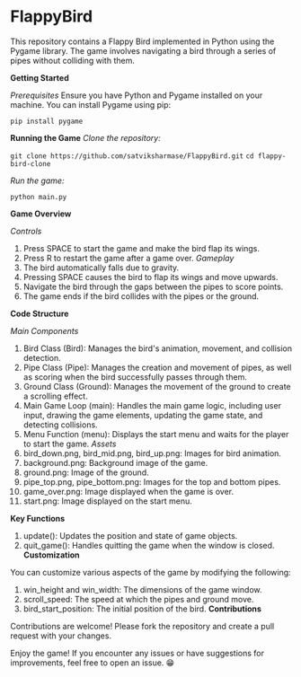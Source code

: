 # FlappyBird
This repository contains a Flappy Bird implemented in Python using the Pygame library. The game involves navigating a bird through a series of pipes without colliding with them.

**Getting Started**

_Prerequisites_
Ensure you have Python and Pygame installed on your machine. You can install Pygame using pip:

`pip install pygame`


**Running the Game**
_Clone the repository:_

`git clone https://github.com/satviksharmase/FlappyBird.git`
`cd flappy-bird-clone`

_Run the game:_

`python main.py`

**Game Overview**

_Controls_
1. Press SPACE to start the game and make the bird flap its wings.
2. Press R to restart the game after a game over.
_Gameplay_
1. The bird automatically falls due to gravity.
2. Pressing SPACE causes the bird to flap its wings and move upwards.
3. Navigate the bird through the gaps between the pipes to score points.
4. The game ends if the bird collides with the pipes or the ground.
   
**Code Structure**

_Main Components_
1. Bird Class (Bird): Manages the bird's animation, movement, and collision detection.
2. Pipe Class (Pipe): Manages the creation and movement of pipes, as well as scoring when the bird successfully passes through them.
3. Ground Class (Ground): Manages the movement of the ground to create a scrolling effect.
4. Main Game Loop (main): Handles the main game logic, including user input, drawing the game elements, updating the game state, and detecting collisions.
5. Menu Function (menu): Displays the start menu and waits for the player to start the game.
_Assets_
1. bird_down.png, bird_mid.png, bird_up.png: Images for bird animation.
2. background.png: Background image of the game.
3. ground.png: Image of the ground.
4. pipe_top.png, pipe_bottom.png: Images for the top and bottom pipes.
5. game_over.png: Image displayed when the game is over.
6. start.png: Image displayed on the start menu.

**Key Functions**
1. update(): Updates the position and state of game objects.
2. quit_game(): Handles quitting the game when the window is closed.
**Customization**

You can customize various aspects of the game by modifying the following:

1. win_height and win_width: The dimensions of the game window.
2. scroll_speed: The speed at which the pipes and ground move.
3. bird_start_position: The initial position of the bird.
**Contributions**

Contributions are welcome! Please fork the repository and create a pull request with your changes.

Enjoy the game! If you encounter any issues or have suggestions for improvements, feel free to open an issue.
😁
